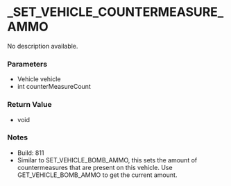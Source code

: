 # _SET_VEHICLE_COUNTERMEASURE_AMMO

No description available.

### Parameters
* Vehicle vehicle
* int counterMeasureCount

### Return Value
* void

### Notes
* Build: 811
* Similar to SET_VEHICLE_BOMB_AMMO, this sets the amount of countermeasures that are present on this vehicle.
Use GET_VEHICLE_BOMB_AMMO to get the current amount.

